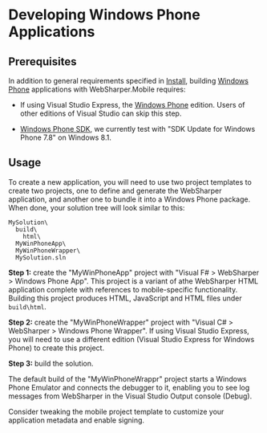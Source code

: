 # Developing Windows Phone Applications

## Prerequisites

In addition to general requirements specified in
[Install](Install.md), building [Windows Phone][wp] applications with
WebSharper.Mobile requires:

* If using Visual Studio Express, the [Windows Phone][vsp] edition.
  Users of other editions of Visual Studio can skip this step.

* [Windows Phone SDK][wp-sdk], we currently test with "SDK Update for
  Windows Phone 7.8" on Windows 8.1.

[vsx]: http://www.microsoft.com/visualstudio/eng/downloads#d-2012-express
[vsp]: http://www.microsoft.com/visualstudio/eng/products/visual-studio-express-for-windows-phone
[wp]: http://www.windowsphone.com
[wp-sdk]: http://dev.windowsphone.com/en-us/downloadsdk
[ws]: http://bitbucket.org/IntelliFactory/websharper

## Usage

To create a new application, you will need to use two project
templates to create two projects, one to define and generate the
WebSharper application, and another one to bundle it into a Windows
Phone package.  When done, your solution tree will look similar to
this:

    MySolution\
      build\
        html\
      MyWinPhoneApp\
      MyWinPhoneWrapper\
      MySolution.sln

**Step 1:** create the "MyWinPhoneApp" project with "Visual F# >
WebSharper > Windows Phone App". This project is a variant of athe
WebSharper HTML application complete with references to
mobile-specific functionality.  Building this project produces HTML,
JavaScript and HTML files under `build\html`.

**Step 2:** create the "MyWinPhoneWrapper" project with "Visual C# >
WebSharper > Windows Phone Wrapper". If using Visual Studio Express,
you will need to use a different edition (Visual Studio Express for
Windows Phone) to create this project.

**Step 3:** build the solution.

The default build of the "MyWinPhoneWrappr" project starts a Windows
Phone Emulator and connects the debugger to it, enabling you to see
log messages from WebSharper in the Visual Studio Output console
(Debug).

Consider tweaking the mobile project template to customize your
application metadata and enable signing.
